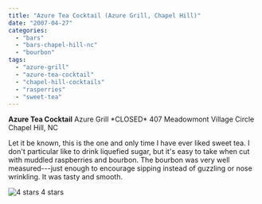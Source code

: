 ```yaml
---
title: "Azure Tea Cocktail (Azure Grill, Chapel Hill)"
date: "2007-04-27"
categories:
  - "bars"
  - "bars-chapel-hill-nc"
  - "bourbon"
tags:
  - "azure-grill"
  - "azure-tea-cocktail"
  - "chapel-hill-cocktails"
  - "rasperries"
  - "sweet-tea"
---
```


**Azure Tea Cocktail** Azure Grill \*CLOSED\* 407 Meadowmont Village Circle Chapel Hill, NC

Let it be known, this is the one and only time I have ever liked sweet tea. I don't particular like to drink liquefied sugar, but it's easy to take when cut with muddled raspberries and bourbon. The bourbon was very well measured---just enough to encourage sipping instead of guzzling or nose wrinkling. It was tasty and smooth.




<div class="caption">

![4 stars](http://s3.amazonaws.com/thegourmez-wpmedia/2009/02/rating_truffle1.gif "rating_truffle1") 4 stars</div>

